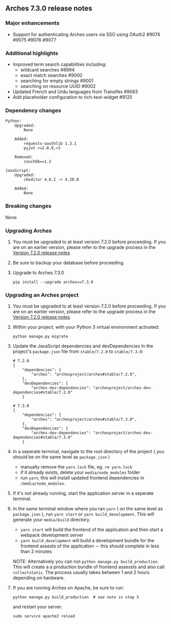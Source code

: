 Arches 7.3.0 release notes
------------------------

### Major enhancements
- Support for authenticating Arches users via SSO using OAuth2 #9074 #9075 #9076 #9077

### Additional highlights
- Improved term search capabilities including:
  - wildcard searches #8994
  - exact match searches #9000
  - searching for empty strings #9001
  - searching on resource UUID #9002
- Updated French and Urdu languages from Transifex #9063
- Add placeholder configuration to rich-text-widget #9125

### Dependency changes
```
Python:
    Upgraded:
        None

    Added:
        requests-oauthlib 1.3.1
        pyjwt >=2.0.0,<3

    Removed:
        couchdb==1.2

JavaScript:
    Upgraded:
        ckeditor 4.6.2 -> 4.20.0

    Added:
        None
```

### Breaking changes
None

### Upgrading Arches

1. You must be upgraded to at least version 7.2.0 before proceeding. If you are on an earlier version, please refer to the upgrade process in the [Version 7.2.0 release notes](https://github.com/archesproject/arches/blob/dev/7.2.x/releases/7.2.0.md)

2. Be sure to backup your database before proceeding.

3. Upgrade to Arches 7.3.0
    ```
    pip install --upgrade arches==7.3.0
    ```

### Upgrading an Arches project

1. You must be upgraded to at least version 7.2.0 before proceeding. If you are on an earlier version, please refer to the upgrade process in the [Version 7.2.0 release notes](https://github.com/archesproject/arches/blob/dev/7.2.x/releases/7.2.0.md)

2. Within your project, with your Python 3 virtual environment activated:
    ```
    python manage.py migrate
    ```

3. Update the JavaScript dependencies and devDependencies
    In the project's `package.json` file from `stable/7.2.0` to `stable/7.3.0`:
    ```    
    # 7.2.0
    {
        "dependencies": {
            "arches": "archesproject/arches#stable/7.2.0",
        },
        "devDependencies": {
            "arches-dev-dependencies": "archesproject/arches-dev-dependencies#stable/7.2.0"
        }
    ```
    ```    
    # 7.3.0
    {
        "dependencies": {
            "arches": "archesproject/arches#stable/7.3.0",
        },
        "devDependencies": {
            "arches-dev-dependencies": "archesproject/arches-dev-dependencies#stable/7.3.0"
        }
    ```

4. In a seperate terminal, navigate to the root directory of the project ( you should be on the same level as `package.json` ) 
    - manually remove the `yarn.lock` file, eg. `rm yarn.lock`
    - if it already exists, delete your `media/node_modules` folder
    - run `yarn`, this will install updated frontend dependencies in `/media/node_modules`.

5. If it's not already running, start the application server in a seperate terminal.

6. In the same terminal window where you ran `yarn` ( on the same level as `package.json` ), run `yarn start` or `yarn build_development`. This will generate your `media/build` directory.
    - `yarn start` will build the frontend of the application and then start a webpack development server
    - `yarn build_development` will build a development bundle for the frontend assests of the application -- this should complete in less than 2 minutes

    NOTE: Alternatively you can run `python manage.py build_production`. This will create a a production bundle of frontend assessts and also call `collectstatic`. The process usually takes between 1 and 2 hours depending on hardware.

7. If you are running Arches on Apache, be sure to run:

    ```
    python manage.py build_production  # see note in step 5
    ```
    and restart your server.
    ```
    sudo service apache2 reload
    ```

